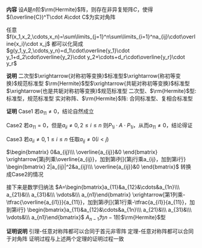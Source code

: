 **内容**
设$A$是$n$阶$\rm{Hermite}$阵，则存在非异复矩阵$C$，使得$(\overline{C})^T\cdot A\cdot C$为实对角阵

任意$f(x_1,x_2,\cdots,x_n)=\sum\limits_{j=1}^n\sum\limits_{i=1}^na_{ij}\cdot\overline{x_i}\cdot x_j$
都可以化简成$g(y_1,y_2,\cdots,y_n)=d_1\cdot\overline{y_1}\cdot y_1+d_2\cdot\overline{y_2}\cdot y_2+\cdots+d_r\cdot\overline{y_r}\cdot y_r$

**说明**
二次型$\xrightarrow{对称初等变换}$标准型$\xrightarrow{称初等变换}$规范标准型
$\rm{Hermite}$型$\xrightarrow{共轭对称初等变换}$标准型$\xrightarrow{也是共轭对称初等变换}$规范标准型
二次型、$\rm{Hermite}$型: 标准型，规范标准型
实对称阵、$\rm{Hermite}$阵: 合同标准型、复相合标准型

**证明**
Case1 若$a_{11}\neq0$，结论自然成立

Case2 若$a_{11}=0$，但是$a_{ii}\neq0,2\le i\le n$
则$P_{1i}\cdot A\cdot P_{1i}$，从而$a_{11}\neq0$，结论得证

Case3 若$a_{ii}\neq0,1\le i\le n$
任取$a_{ij}\neq0(i<j)$

$\begin{bmatrix}
0&a_{ij}\\\ \overline{a_{ij}}&0
\end{bmatrix}
\xrightarrow[第j列乘\overline{a_{ij}}，加到第i列]{第j行乘a_{ij}，加到第i行}
\begin{bmatrix}
2|a_{ij}|^2&a_{ij}\\\ \overline{a_{ij}}&0
\end{bmatrix}$
转换成Case2的情况

接下来是数学归纳法
$A=\begin{bmatrix}a_{11}&a_{12}&\cdots&a_{1n}\\\ a_{21}&\\\ a_{31}&\\\ \vdots&\\\ a_{n1}\end{bmatrix}
\xrightarrow[第1列乘-\tfrac{\overline{a_{i1}}}{a_{11}}，加到第i列]{第1行乘-\tfrac{a_{i1}}{a_{11}}，加到第i行}
\begin{bmatrix}a_{11}&a_{12}&\cdots&a_{1n}\\\ a_{21}&\\\ a_{31}&\\\ \vdots&\\\ a_{n1}\end{bmatrix}$
$A_{n-1}$为$n-1$阶$\rm{Hermite}$型

**证明说明**
引理-任意对称阵都可以合同于首元非零阵
定理-任意对称阵都可以合同于对角阵
证明过程与上述两个定理的证明过程一致
